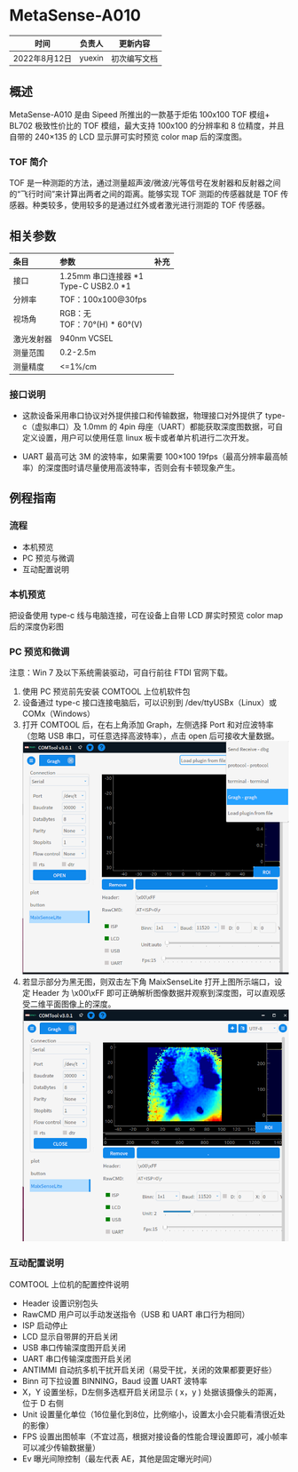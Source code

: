 # MetaSense-A010

|     时间      | 负责人 |   更新内容   |
| :-----------: | :----: | :----------: |
| 2022年8月12日 | yuexin | 初次编写文档 |


## 概述

MetaSense-A010 是由 Sipeed 所推出的一款基于炬佑 100x100 TOF 模组+ BL702 极致性价比的 TOF 模组，最大支持 100x100 的分辨率和 8 位精度，并且自带的 240×135 的 LCD 显示屏可实时预览 color map 后的深度图。

### TOF 简介

TOF 是一种测距的方法，通过测量超声波/微波/光等信号在发射器和反射器之间的“飞行时间”来计算出两者之间的距离。能够实现 TOF 测距的传感器就是 TOF 传感器。种类较多，使用较多的是通过红外或者激光进行测距的 TOF 传感器。

## 相关参数

| 条目         | 参数                                                               | 补充 |
| :----------- | :----------------------------------------------------------------- | :--- |
| 接口         | 1.25mm 串口连接器 \*1<br>Type-C USB2.0 \*1                        |      |
| 分辨率       | TOF：100x100@30fps                                                 |      |
| 视场角       | RGB：无<br>TOF：70°(H) * 60°(V)                                   |      |
| 激光发射器   | 940nm VCSEL                                                         |      |
| 测量范围     | 0.2-2.5m                                                          |      |
| 测量精度     | &lt;=1%/cm                                                            |   |

### 接口说明

- 这款设备采用串口协议对外提供接口和传输数据，物理接口对外提供了 type-c（虚拟串口）及 1.0mm 的 4pin 母座（UART）都能获取深度图数据，可自定义设置，用户可以使用任意 linux 板卡或者单片机进行二次开发。

- UART 最高可达 3M 的波特率，如果需要 100×100 19fps（最高分辨率最高帧率）的深度图时请尽量使用高波特率，否则会有卡顿现象产生。
  
## 例程指南

### 流程
- 本机预览
- PC 预览与微调
- 互动配置说明
  
### 本机预览
把设备使用 type-c 线与电脑连接，可在设备上自带 LCD 屏实时预览 color map 后的深度伪彩图

### PC 预览和微调
注意：Win 7 及以下系统需装驱动，可自行前往 FTDI 官网下载。
1. 使用 PC 预览前先安装 COMTOOL 上位机软件包
2. 设备通过 type-c 接口连接电脑后，可以识别到 /dev/ttyUSBx（Linux）或 COMx（Windows）
3. 打开 COMTOOL 后，在右上角添加 Graph，左侧选择 Port 和对应波特率（忽略 USB 串口，可任意选择高波特率），点击 open 后可接收大量数据。
![010-1](assets/a010-1.jpg)
4. 若显示部分为黑无图，则双击左下角 MaixSenseLite 打开上图所示端口，设定 Header 为 \x00\xFF 即可正确解析图像数据并观察到深度图，可以直观感受二维平面图像上的深度。
![010-2](assets/a010-2.jpg) 

### 互动配置说明

COMTOOL 上位机的配置控件说明
- Header 设置识别包头
- RawCMD 用户可以手动发送指令（USB 和 UART 串口行为相同）
- ISP 启动停止
- LCD 显示自带屏的开启关闭
- USB 串口传输深度图开启关闭
- UART 串口传输深度图开启关闭
- ANTIMMI 自动抗多机干扰开启关闭（易受干扰，关闭的效果都要更好些）
- Binn 可下拉设置 BINNING，Baud 设置 UART 波特率
- X，Y 设置坐标，D左侧多选框开启关闭显示 ( x，y ) 处据该摄像头的距离，位于 D 右侧
- Unit 设置量化单位（16位量化到8位，比例缩小，设置太小会只能看清很近处的影像）
- FPS 设置出图帧率（不宜过高，根据对接设备的性能合理设置即可，减小帧率可以减少传输数据量）
- Ev 曝光间隙控制（最左代表 AE，其他是固定曝光时间）